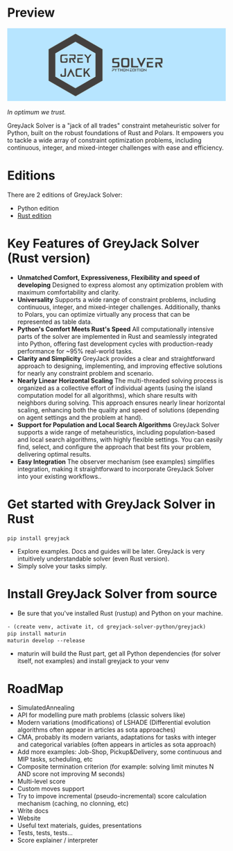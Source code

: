 
# Preview

![](logos/greyjack-python-long-logo.png)

_In optimum we trust._

GreyJack Solver is a "jack of all trades" constraint metaheuristic solver for Python, built on the robust foundations of Rust and Polars. It empowers you to tackle a wide array of constraint optimization problems, including continuous, integer, and mixed-integer challenges with ease and efficiency.

# Editions

There are 2 editions of GreyJack Solver:

- Python edition
- [Rust edition](https://github.com/CameleoGrey/greyjack-solver-rust)

# Key Features of GreyJack Solver (Rust version)

- **Unmatched Comfort, Expressiveness, Flexibility and speed of developing** Designed to express alomost any optimization problem with maximum comfortability and clarity.
- **Universality** Supports a wide range of constraint problems, including continuous, integer, and mixed-integer challenges. Additionally, thanks to Polars, you can optimize virtually any process that can be represented as table data.
- **Python's Comfort Meets Rust's Speed** All computationally intensive parts of the solver are implemented in Rust and seamlessly integrated into Python, offering fast development cycles with production-ready performance for ~95% real-world tasks.
- **Clarity and Simplicity** GreyJack provides a clear and straightforward approach to designing, implementing, and improving effective solutions for nearly any constraint problem and scenario.
- **Nearly Linear Horizontal Scaling** The multi-threaded solving process is organized as a collective effort of individual agents (using the island computation model for all algorithms), which share results with neighbors during solving. This approach ensures nearly linear horizontal scaling, enhancing both the quality and speed of solutions (depending on agent settings and the problem at hand).
- **Support for Population and Local Search Algorithms** GreyJack Solver supports a wide range of metaheuristics, including population-based and local search algorithms, with highly flexible settings. You can easily find, select, and configure the approach that best fits your problem, delivering optimal results.
- **Easy Integration**  The observer mechanism (see examples) simplifies integration, making it straightforward to incorporate GreyJack Solver into your existing workflows..

# Get started with GreyJack Solver in Rust

```
pip install greyjack
```

- Explore examples. Docs and guides will be later. GreyJack is very intuitively understandable solver (even Rust version).
- Simply solve your tasks simply.

# Install GreyJack Solver from source

- Be sure that you've installed Rust (rustup) and Python on your machine.
```
- (create venv, activate it, cd greyjack-solver-python/greyjack)
pip install maturin
maturin develop --release
```
-  maturin will build the Rust part, get all Python dependencies (for solver itself, not examples) and install greyjack to your venv

# RoadMap

- SimulatedAnnealing
- API for modelling pure math problems (classic solvers like)
- Modern variations (modifications) of LSHADE (Differential evolution algorithms often appear in articles as sota approaches)
- CMA, probably its modern variants, adaptations for tasks with integer and categorical variables (often appears in articles as sota approach)
- Add more examples: Job-Shop, Pickup&Delivery, some continuous and MIP tasks, scheduling, etc
- Composite termination criterion (for example: solving limit minutes N AND score not improving M seconds)
- Multi-level score
- Custom moves support
- Try to impove incremental (pseudo-incremental) score calculation mechanism (caching, no clonning, etc)
- Write docs
- Website
- Useful text materials, guides, presentations
- Tests, tests, tests...
- Score explainer / interpreter